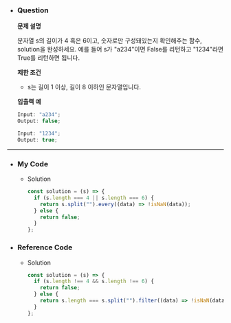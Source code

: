 - ### Question

  **문제 설명**

  문자열 s의 길이가 4 혹은 6이고, 숫자로만 구성돼있는지 확인해주는 함수, solution을 완성하세요. 예를 들어 s가 "a234"이면 False를 리턴하고 "1234"라면 True를 리턴하면 됩니다.

  **제한 조건**

  - s는 길이 1 이상, 길이 8 이하인 문자열입니다.

  **입출력 예**

  ```jsx
  Input: "a234";
  Output: false;
  ```

  ```jsx
  Input: "1234";
  Output: true;
  ```

---

- ### My Code

  - Solution

    ```jsx
    const solution = (s) => {
      if (s.length === 4 || s.length === 6) {
        return s.split("").every((data) => !isNaN(data));
      } else {
        return false;
      }
    };
    ```

- ### Reference Code

  - Solution

    ```jsx
    const solution = (s) => {
      if (s.length !== 4 && s.length !== 6) {
        return false;
      } else {
        return s.length === s.split("").filter((data) => !isNaN(data)).length;
      }
    };
    ```

